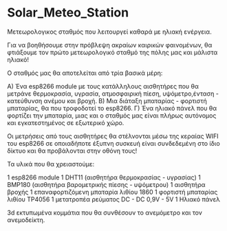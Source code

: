 # Solar_Meteo_Station
Μετεωρολογικος σταθμός που λειτουργεί καθαρά με ηλιακή ενέργεια.

Για να βοηθήσουμε στην πρόβλεψη ακραίων καιρικών φαινομένων, θα φτιάξουμε τον πρώτο μετεωρολογικό σταθμό της πόλης μας και μάλιστα ηλιακό!

Ο σταθμός μας θα αποτελείται από τρία βασικά μέρη:

Α) Ένα esp8266 module με τους κατάλληλους αισθητήρες που θα μετράνε θερμοκρασία, υγρασία, ατμοσφαιρική πίεση, υψόμετρο,ένταση - κατεύθυνση ανέμου και βροχή.
Β) Μια διάταξη μπαταρίας - φορτιστή μπαταρίας, θα που τροφοδοτεί το esp8266.
Γ) Ένα ηλιακό πάνελ που θα φορτίζει την μπαταρία, μιας και ο σταθμός μας είναι πλήρως αυτόνομος και εγκατεστημένος σε εξωτερικό χώρο.

Οι μετρήσεις από τους αισθητήρες θα στέλνονται μέσω της κεραίας WIFI του esp8266 σε οποιαδήποτε έξυπνη συσκευή είναι συνδεδεμένη στο ίδιο δίκτυο και θα προβάλονται στην οθόνη τους!

Τα υλικά που θα χρειαστούμε:

1 esp8266 module 
1 DHT11 (αισθητήρα θερμοκρασίας - υγρασίας)
1 BMP180 (αισθητήρα βαρομετρικής πίεσης - υψόμετρου)
1 αισθητήρα βροχής
1 επαναφορτιζόμενη μπαταρία λιθίου 1860
1 φορτιστή μπαταρίας λιθίου TP4056
1 μετατροπέα ρεύματος DC - DC 0,9V - 5V
1 Ηλιακό πάνελ

3d εκτυπωμένα κομμάτια που θα συνθέσουν το ανεμόμετρο και τον ανεμοδείκτη.
